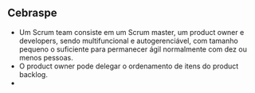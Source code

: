 ## Cebraspe
- Um Scrum team consiste em um Scrum master, um product owner e developers, sendo multifuncional e autogerenciável, com tamanho pequeno o suficiente para permanecer ágil normalmente com dez ou menos pessoas.
- O product owner pode delegar o ordenamento de itens do product backlog.
- 